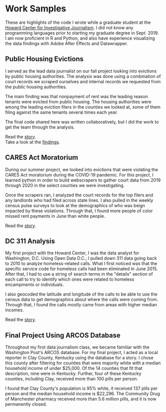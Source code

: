 Work Samples
================

These are highlights of the code I wrote while a graduate student at the [Howard Center for Investigative Journalism](https://merrill.umd.edu/about-merrill/signature-programs/the-howard-center-for-investigative-journalism/). I did not know any programming languages prior to starting my graduate degree in Sept. 2019. I am now proficient in R and Python, and also have experience visualizing the data findings with Adobe After Effects and Datawrapper.

## Public Housing Evictions

I served as the lead data journalist on our fall project looking into evictions by public housing authorities. The analysis was done using a combination of court records we scraped ourselves and internal records we requested from the public housing authorities.

The main finding was that nonpayment of rent was the leading reason tenants were evicted from public housing. The housing authorities were among the leading eviction filers in the counties we looked at, some of them filing against the same tenants several times each year.

The final code shared here was written collaboratively, but I did the work to get the team through the analysis.

Read the [story](https://homeless.cnsmaryland.org/2020/12/15/public-housing-evictions/).\
Take a look at the [findings](https://howard-center-investigations.github.io/evictions/12_2020_factcheck.html).

## CARES Act Moratorium

During our summer project, we looked into evictions that were violating the CARES Act moratorium during the COVID-19 pandemic. For this project, I learned python in order to build webscrapers to gather court data from 2019 through 2020 in the select counties we were investigating. 

Once the scrapers ran, I analyzed the court records for the top filers and any landlords who had filed across state lines. I also pulled in the weekly census pulse surveys to look at the demographics of who was beign impacted by these violations. Through that, I found more people of color missed rent payments in June than white people.

Read the [story](https://homeless.cnsmaryland.org/2020/09/02/confusion-over-federal-eviction-moratorium-leads-to-selective-enforcement/).

## DC 311 Analysis

My first project with the Howard Center, I was the data analyst for Washington, D.C. Using Open Data D.C., I pulled down 311 data going back to 2010 to analyze homeless-related calls. What I first noticed was that the specific service code for homeless calls had been eliminated in June 2015. After that, I had to use a string of search terms in the "details" section of each call to try to identify which ones were related to homeless encampments or individuals.

I also geocoded the latitude and longitude of the calls to be able to use the census data to get demographics about where the calls were coming from. Through that, I found the calls mostly came from areas with higher median incomes.

Read the [story](https://homeless.cnsmaryland.org/2020/06/29/illegal-to-beg-for-food/).

## Final Project Using ARCOS Database

Throughout my first data journalism class, we became familiar with the Washington Post's ARCOS database. For my final project, I acted as a local reporter in Clay County, Kentucky using the database for a story. I chose this county after filtering for counties that were majority white with a median household income of under $25,000. Of the 14 counties that fit that description, nine were in Kentucky. Further, four of these Kentucky counties, including Clay, received more than 100 pills per person.

I found that Clay County's population is 95% white, it received 137 pills per person and the median household income is $22,296. The Community Drug of Manchester pharmacy received more than 5.6 million pills, and it is now permanently closed.
